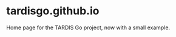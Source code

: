 tardisgo.github.io
==================

Home page for the TARDIS Go project, now with a small example.


